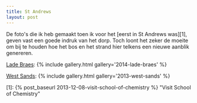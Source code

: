 ```yaml
---
title: St Andrews
layout: post
---
```

De foto's die ik heb gemaakt toen ik voor het [eerst in St Andrews was][1], geven vast een goede indruk van het dorp. Toch loont het zeker de moeite om bij te houden hoe het bos en het strand hier telkens een nieuwe aanblik genereren.

[Lade Braes](/gallery/2014-lade-braes/):
{% include gallery.html gallery='2014-lade-braes' %}

[West Sands](/gallery/2013-west-sands):
{% include gallery.html gallery='2013-west-sands' %}

[1]: {% post_baseurl 2013-12-08-visit-school-of-chemistry %} "Visit School of Chemistry"